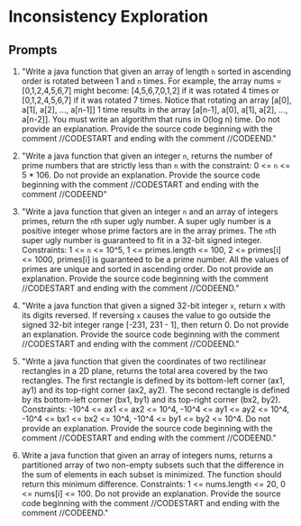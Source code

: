 # Inconsistency Exploration 

## Prompts

1. "Write a java function that given an array of length `n` sorted in ascending order is rotated between 1 and `n` times. For example, the array nums = [0,1,2,4,5,6,7] might become: [4,5,6,7,0,1,2] if it was rotated 4 times or [0,1,2,4,5,6,7] if it was rotated 7 times. Notice that rotating an array [a[0], a[1], a[2], ..., a[n-1]] 1 time results in the array [a[n-1], a[0], a[1], a[2], ..., a[n-2]]. You must write an algorithm that runs in O(log n) time. Do not provide an explanation. Provide the source code beginning with the comment //CODESTART and ending with the comment //CODEEND."

2. "Write a java function that given an integer `n`, returns the number of prime numbers that are strictly less than `n` with the constraint: 0 <= `n` <= 5 * 106. Do not provide an explanation. Provide the source code beginning with the comment //CODESTART and ending with the comment //CODEEND"

3. "Write a java function that given an integer `n` and an array of integers primes, return the `n`th super ugly number. A super ugly number is a positive integer whose prime factors are in the array primes. The `n`th super ugly number is guaranteed to fit in a 32-bit signed integer. Constraints: 1 <= `n` <= 10^5, 1 <= primes.length <= 100, 2 <= primes[i] <= 1000, primes[i] is guaranteed to be a prime number. All the values of primes are unique and sorted in ascending order. Do not provide an explanation. Provide the source code beginning with the comment //CODESTART and ending with the comment //CODEEND."

4. "Write a java function that given a signed 32-bit integer `x`, return `x` with its digits reversed. If reversing `x` causes the value to go outside the signed 32-bit integer range [-231, 231 - 1], then return 0. Do not provide an explanation. Provide the source code beginning with the comment //CODESTART and ending with the comment //CODEEND."

5. "Write a java function that given the coordinates of two rectilinear rectangles in a 2D plane, returns the total area covered by the two rectangles. The first rectangle is defined by its bottom-left corner (ax1, ay1) and its top-right corner (ax2, ay2). The second rectangle is defined by its bottom-left corner (bx1, by1) and its top-right corner (bx2, by2). Constraints: -10^4 <= ax1 <= ax2 <= 10^4, -10^4 <= ay1 <= ay2 <= 10^4, -10^4 <= bx1 <= bx2 <= 10^4, -10^4 <= by1 <= by2 <= 10^4. Do not provide an explanation. Provide the source code beginning with the comment //CODESTART and ending with the comment //CODEEND."

6. Write a java function that given an array of integers nums, returns a partitioned array of two non-empty subsets such that the difference in the sum of elements in each subset is minimized. The function should return this minimum difference. Constraints: 1 <= nums.length <= 20, 0 <= nums[i] <= 100. Do not provide an explanation. Provide the source code beginning with the comment //CODESTART and ending with the comment //CODEEND."